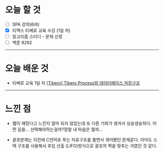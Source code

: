 # 오늘 할 것

- [ ] SPA 강의(6/6)
- [x] 티맥스 티베로 교육 수강 (1일 차)
- [ ] 알고리즘 스터디 - 문제 선정
- [ ] 백준 9292

---

# 오늘 배운 것


- 티베로 교육 1일 차 [[Tibero] Tibero Process와 데이터베이스 저장구조](https://github.com/suran-kim/cnu_backend_TIL/blob/193aeee433848cabc5817847d443597b7a5ed876/Study/Tibero/%5BTibero%5D%20Tibero%20Process%EC%99%80%20%EB%8D%B0%EC%9D%B4%ED%84%B0%EB%B2%A0%EC%9D%B4%EC%8A%A4%20%EC%A0%80%EC%9E%A5%EA%B5%AC%EC%A1%B0.md)

---

# 느낀 점
- 웹이 재밌다고 느낀지 얼마 되지 않았는데 또 다른 기회가 생겨서 싱숭생숭하다. 
어떤 길을... 선택해야하는걸까?정말 내 마음은 뭘까...

- 괄호문제는 이전에 C언어로 푸는 자료구조를 풀면서 겪어봤던 문제같다. 아마도 스택 구조를 사용해서 후입 선출 (LIFO)방식으로 괄호의 짝을 맞추는 거였던 것 같다.

<br/>